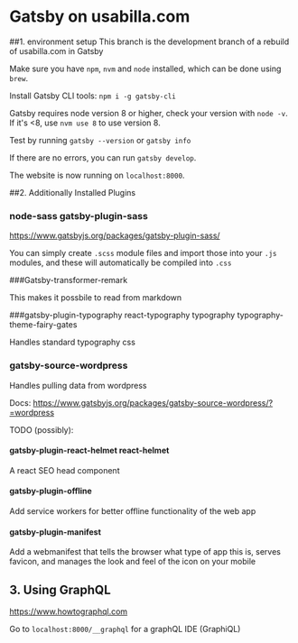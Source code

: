 Gatsby on usabilla.com
===


##1. environment setup
This branch is the development branch of a rebuild of usabilla.com in Gatsby

Make sure you have `npm`, `nvm` and `node` installed, which can be done using `brew`.

Install Gatsby CLI tools: 
`npm i -g gatsby-cli`

Gatsby requires node version 8 or higher, check your version with `node -v`. If it's <8, use `nvm use 8` to use version 8.

Test by running `gatsby --version` or `gatsby info`

If there are no errors, you can run `gatsby develop`. 

The website is now running on `localhost:8000`.

##2. Additionally Installed Plugins    

### node-sass gatsby-plugin-sass
https://www.gatsbyjs.org/packages/gatsby-plugin-sass/

You can simply create `.scss` module files and import those into your `.js` modules, and these will automatically be compiled into `.css`

###Gatsby-transformer-remark

This makes it possbile to read from markdown

###gatsby-plugin-typography react-typography typography typography-theme-fairy-gates

Handles standard typography css

### gatsby-source-wordpress
Handles pulling data from wordpress

Docs: https://www.gatsbyjs.org/packages/gatsby-source-wordpress/?=wordpress

TODO (possibly):

#### gatsby-plugin-react-helmet react-helmet
A react SEO head component

#### gatsby-plugin-offline
Add service workers for better offline functionality of the web app

#### gatsby-plugin-manifest
Add a webmanifest that tells the browser what type of app this is, serves favicon, and manages the look and feel of the icon on your mobile





## 3. Using GraphQL

https://www.howtographql.com

Go to `localhost:8000/__graphql` for a graphQL IDE (GraphiQL)

